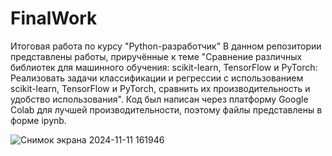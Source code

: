 # FinalWork
Итоговая работа по курсу "Python-разработчик"
В данном репозитории представлены работы, приручённые к теме "Сравнение различных библиотек для машинного обучения: scikit-learn, TensorFlow и PyTorch: Реализовать задачи классификации и регрессии с использованием scikit-learn, TensorFlow и PyTorch, сравнить их производительность и удобство использования". Код был написан через платформу Google Colab для лучшей производительности, поэтому файлы представлены в форме ipynb.

![Снимок экрана 2024-11-11 161946](https://github.com/user-attachments/assets/9fc066d9-3902-4a64-ab6a-69704679f53b)
